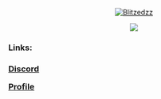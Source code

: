

<p align="center">
  <a href="https://discord.com/users/1025517670113742898">
        <img src="https://discord.c99.nl/widget/theme-3/1025517670113742898.png" alt="Blitzedzz"/>
     </a>
</p>

<p align="center">
  <tr>
            <td align="center" style="padding=0;width=50%;">
      <img src="https://github-readme-streak-stats.herokuapp.com?user=Blitzedzz&theme=tokyonight_duo&hide_border=true&ring=4F8CC9&currStreakLabel=FFFFFF&sideNums=4F8CC9&dates=979797&sideLabels=FFFFFF&currStreakNum=FFFFFF&border=DD2727&stroke=00000000&background=00000000&fire=FF7600" />
    </td>
  </tr>
</p>
<h3>Links:<h3>
  <a href="https://discord.gg/Fjpvpw5ruD">Discord</a>
  
  
  <a href="https://discord.com/users/1025517670113742898">Profile</a>
